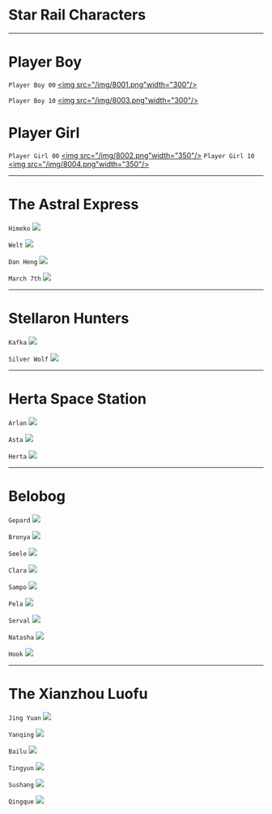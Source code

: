 # Star Rail Characters

---

# Player Boy

```Player Boy 00```
<a href="https://github.com/m4urlclo0/SR-Assets/tree/main/Characters/Avatar_PlayerBoy_00/"> <img src="/img/8001.png"width="300"/></a>

```Player Boy 10```
<a href="https://github.com/m4urlclo0/SR-Assets/tree/main/Characters/Avatar_PlayerBoy_10/"> <img src="/img/8003.png"width="300"/></a>

# Player Girl

```Player Girl 00```
<a href="https://github.com/m4urlclo0/SR-Assets/tree/main/Characters/Avatar_PlayerGirl_00/"> <img src="/img/8002.png"width="350"/></a>
```Player Girl 10```
<a href="https://github.com/m4urlclo0/SR-Assets/tree/main/Characters/Avatar_PlayerGirl_10/"> <img src="/img/8004.png"width="350"/></a>

---

# The Astral Express

```Himeko```
<a href="https://github.com/m4urlclo0/SR-Assets/tree/main/Characters/Avatar_Himeko_00/"> <img src="/img/1003.png"/></a>

```Welt```
<a href="https://github.com/m4urlclo0/SR-Assets/tree/main/Characters/Avatar_Welt_00"><img src="/img/1004.png"/></a>

```Dan Heng```
<a href="https://github.com/m4urlclo0/SR-Assets/tree/main/Characters/Avatar_DanHeng_00"> <img src="/img/1002.png"/></a>

```March 7th```
<a href="https://github.com/m4urlclo0/SR-Assets/tree/main/Characters/Avatar_Mar_7th_00"> <img src="/img/1001.png"/></a>

---

# Stellaron Hunters

```Kafka```
<a href=""> <img src="/img/1005.png"/></a>

```Silver Wolf```
<a href=""> <img src="/img/1006.png"/></a>

---

# Herta Space Station

```Arlan```
<a href=""> <img src="/img/1008.png"/></a>

```Asta```
<a href=""> <img src="/img/1009.png"/></a>

```Herta```
<a href=""> <img src="/img/1013.png"/></a>

---

# Belobog

```Gepard```
<a href=""> <img src="/img/1104.png"/></a>

```Bronya```
<a href=""> <img src="/img/1101.png"/></a>

```Seele```
<a href=""> <img src="/img/1102.png"/></a>

```Clara```
<a href=""> <img src="/img/1107.png"/></a>

```Sampo```
<a href=""> <img src="/img/1108.png"/></a>

```Pela```
<a href=""> <img src="/img/1106.png"/></a>

```Serval```
<a href=""> <img src="/img/1103.png"/></a>

```Natasha```
<a href=""> <img src="/img/1105.png"/></a>

```Hook```
<a href=""> <img src="/img/1109.png"/></a>

---

# The Xianzhou Luofu

```Jing Yuan```
<a href=""> <img src="/img/1204.png"/></a>

```Yanqing```
<a href=""> <img src="/img/1209.png"/></a>

```Bailu```
<a href=""> <img src="/img/1211.png"/></a>

```Tingyun```
<a href=""> <img src="/img/1202.png"/></a>

```Sushang```
<a href=""> <img src="/img/1206.png"/></a>

```Qingque```
<a href=""> <img src="/img/1201.png"/></a>
